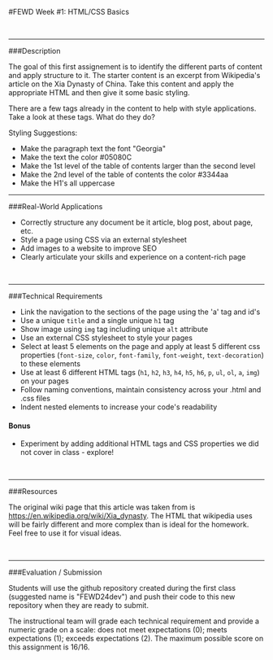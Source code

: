 #FEWD Week #1: HTML/CSS Basics


<br>

---


###Description


The goal of this first assignement is to identify the different parts of content and apply structure to it. The starter content is an excerpt from Wikipedia's article on the Xia Dynasty of China.  Take this content and apply the appropriate HTML and then give it some basic styling.

There are a few tags already in the content to help with style applications. Take a look at these tags. What do they do?

Styling Suggestions:
- Make the paragraph text the font "Georgia"
- Make the text the color #05080C
- Make the 1st level of the table of contents larger than the second level
- Make the 2nd level of the table of contents the color #3344aa
- Make the H1's all uppercase
---


###Real-World Applications


- Correctly structure any document be it article, blog post, about page, etc.
- Style a page using CSS via an external stylesheet
- Add images to a website to improve SEO
- Clearly articulate your skills and experience on a content-rich page


<br>

---


###Technical Requirements

- Link the navigation to the sections of the page using the 'a' tag and id's
- Use a unique `title` and a single unique `h1` tag
- Show image using `img` tag including unique `alt` attribute
- Use an external CSS stylesheet to style your pages
- Select at least 5 elements on the page and apply at least 5 different css properties (`font-size`, `color`, `font-family`, `font-weight`, `text-decoration`) to these elements
- Use at least 6 different HTML tags (`h1`, `h2`, `h3`, `h4`, `h5`, `h6`, `p`, `ul`, `ol`, `a`, `img`) on your pages
- Follow naming conventions, maintain consistency across your .html and .css files
- Indent nested elements to increase your code's readability

#### Bonus

- Experiment by adding additional HTML tags and CSS properties we did not cover in class - explore!


<br>

---

###Resources

The original wiki page that this article was taken from is https://en.wikipedia.org/wiki/Xia_dynasty.  The HTML that wikipedia uses will be fairly different and more complex than is ideal for the homework.  Feel free to use it for visual ideas.


<br>

---

###Evaluation / Submission

Students will use the github repository created during the first class (suggested name is "FEWD24dev") and push their code to this new repository when they are ready to submit.

The instructional team will grade each technical requirement and provide a numeric grade on a scale: does not meet expectations (0); meets expectations (1); exceeds expectations (2).  The maximum possible score on this assignment is 16/16.

